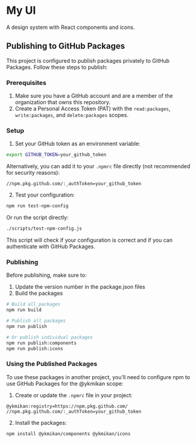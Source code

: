 # My UI

A design system with React components and icons.

## Publishing to GitHub Packages

This project is configured to publish packages privately to GitHub Packages. Follow these steps to publish:

### Prerequisites

1. Make sure you have a GitHub account and are a member of the organization that owns this repository.
2. Create a Personal Access Token (PAT) with the `read:packages`, `write:packages`, and `delete:packages` scopes.

### Setup

1. Set your GitHub token as an environment variable:

```bash
export GITHUB_TOKEN=your_github_token
```

Alternatively, you can add it to your `.npmrc` file directly (not recommended for security reasons):

```
//npm.pkg.github.com/:_authToken=your_github_token
```

2. Test your configuration:

```bash
npm run test-npm-config
```

Or run the script directly:

```bash
./scripts/test-npm-config.js
```

This script will check if your configuration is correct and if you can authenticate with GitHub Packages.

### Publishing

Before publishing, make sure to:

1. Update the version number in the package.json files
2. Build the packages

```bash
# Build all packages
npm run build

# Publish all packages
npm run publish

# Or publish individual packages
npm run publish:components
npm run publish:icons
```

### Using the Published Packages

To use these packages in another project, you'll need to configure npm to use GitHub Packages for the @ykmikan scope:

1. Create or update the `.npmrc` file in your project:

```
@ykmikan:registry=https://npm.pkg.github.com/
//npm.pkg.github.com/:_authToken=your_github_token
```

2. Install the packages:

```bash
npm install @ykmikan/components @ykmikan/icons
```

